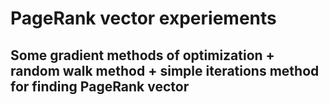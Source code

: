 # PageRank vector experiements

## Some gradient methods of optimization + random walk method + simple iterations method for finding PageRank vector
